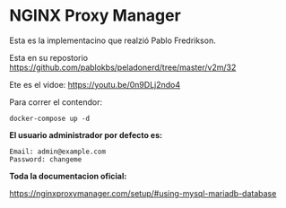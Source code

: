 # NGINX Proxy Manager 
Esta es la implementacino que realzió  Pablo Fredrikson.

Esta en su repostorio https://github.com/pablokbs/peladonerd/tree/master/v2m/32

Ete es el vidoe: https://youtu.be/0n9DLj2ndo4

Para correr el contendor:
~~~
docker-compose up -d
~~~

**El usuario administrador por defecto es:**
~~~
Email: admin@example.com
Password: changeme
~~~

**Toda la documentacion oficial:**

https://nginxproxymanager.com/setup/#using-mysql-mariadb-database
